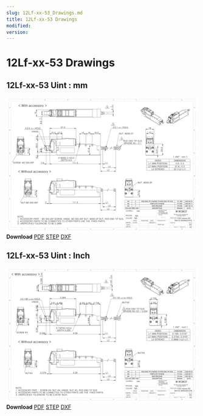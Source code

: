 ```yaml
---
slug: 12Lf-xx-53_Drawings.md
title: 12Lf-xx-53 Drawings
modified: 
version:
---
```

# 12Lf-xx-53 Drawings
## 12Lf-xx-53 Uint : mm
![12Lf-xxF-40 Drawing](./data/ENG-ver_12Lf-xxxxx-53-Servo-Series_mm_Rev03_20250523.png)  
**Download** <a href="./data/ENG-ver_12Lf-xxxxx-53-Servo-Series_mm_Rev03_20250523.pdf" download>PDF</a> <a href="./data/12Lf-xxxxx-35-Servo-Series_Rev03_20250523.step" download>STEP</a> <a href="./data/12Lf-xxxxx-53-Servo-Seriesmm_Rev03_20250523.DXF" download>DXF</a>
## 12Lf-xx-53 Uint : Inch
![12Lf-xxF-27 Drawing](./data/ENG-ver_12Lf-xxxxx-53-Servo-Series_inch_Rev03_20250523.png)  
**Download** <a href="./data/ENG-ver_12Lf-xxxxx-53-Servo-Series_inch_Rev03_20250523.pdf" download>PDF</a> <a href="./data/12Lf-xxxxx-53-Servo-Series_Rev03_20250523.step" download>STEP</a> <a href="./data/12Lf-xxxxx-53-Servo-Seriesinch_Rev03_20250523.DXF" download>DXF</a>
